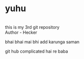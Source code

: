 # yuhu
<br>
this is my 3rd git repository
<br>
Author - Hecker

bhai bhai mai bhi add karunga saman

git hub complicated hai re baba

